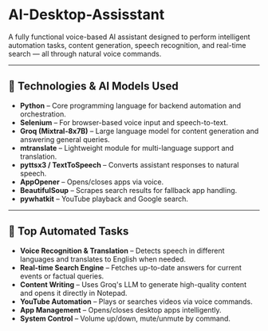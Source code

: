 # AI-Desktop-Assisstant

A fully functional voice-based AI assistant designed to perform intelligent automation tasks, content generation, speech recognition, and real-time search — all through natural voice commands.

---

## 🚀 Technologies & AI Models Used

- **Python** – Core programming language for backend automation and orchestration.
- **Selenium** – For browser-based voice input and speech-to-text.
- **Groq (Mixtral-8x7B)** – Large language model for content generation and answering general queries.
- **mtranslate** – Lightweight module for multi-language support and translation.
- **pyttsx3 / TextToSpeech** – Converts assistant responses to natural speech.
- **AppOpener** – Opens/closes apps via voice.
- **BeautifulSoup** – Scrapes search results for fallback app handling.
- **pywhatkit** – YouTube playback and Google search.

---

## 🧠 Top Automated Tasks

- **Voice Recognition & Translation** – Detects speech in different languages and translates to English when needed.
- **Real-time Search Engine** – Fetches up-to-date answers for current events or factual queries.
- **Content Writing** – Uses Groq's LLM to generate high-quality content and opens it directly in Notepad.
- **YouTube Automation** – Plays or searches videos via voice commands.
- **App Management** – Opens/closes desktop apps intelligently.
- **System Control** – Volume up/down, mute/unmute by command.
